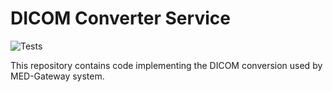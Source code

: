 # DICOM Converter Service

![Tests](https://github.com/RybaPila-IT/Matrix-Language/actions/workflows/test-app.yaml/badge.svg)

This repository contains code implementing the DICOM conversion used
by MED-Gateway system.